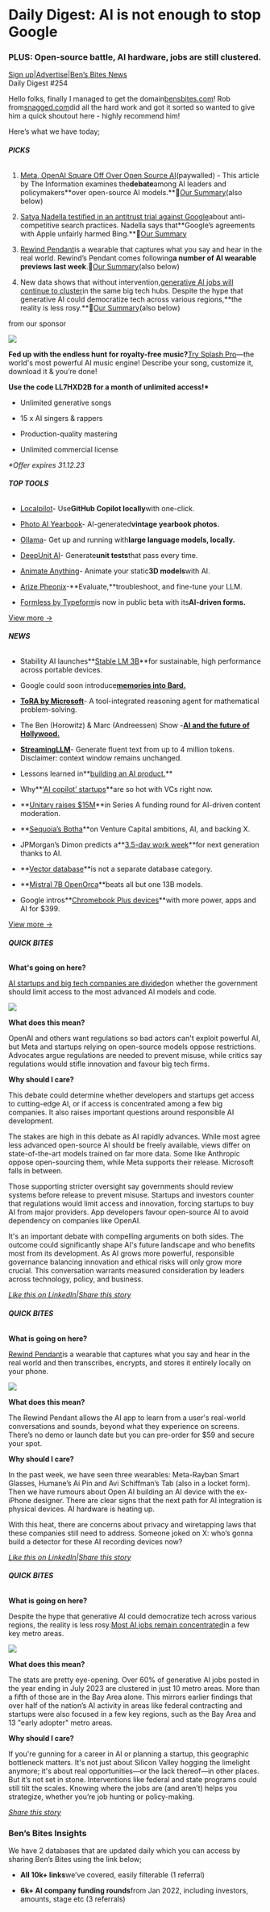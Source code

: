 # Daily Digest: AI is not enough to stop Google

### PLUS: Open-source battle, AI hardware, jobs are still clustered.

[Sign up](https://www.bensbites.co/?utm_source=bensbites\&utm_medium=referral\&utm_campaign=daily-digest-ai-is-not-enough-to-stop-google)|[Advertise](https://sponsor.bensbites.co/?utm_source=bensbites\&utm_medium=referral\&utm_campaign=daily-digest-ai-is-not-enough-to-stop-google)|[Ben’s Bites News](https://news.bensbites.co/?utm_source=bensbites\&utm_medium=referral\&utm_campaign=daily-digest-ai-is-not-enough-to-stop-google)\
Daily Digest #254

Hello folks, finally I managed to get the domain[bensbites.com](http://bensbites.com?utm_source=bensbites\&utm_medium=referral\&utm_campaign=daily-digest-ai-is-not-enough-to-stop-google)! Rob from[snagged.com](http://snagged.com?utm_source=bensbites\&utm_medium=referral\&utm_campaign=daily-digest-ai-is-not-enough-to-stop-google)did all the hard work and got it sorted so wanted to give him a quick shoutout here - highly recommend him!

Here’s what we have today;

###### **PICKS**

1. [Meta, OpenAI Square Off Over Open Source AI](https://www.theinformation.com/articles/meta-openai-square-off-over-open-source-ai?rc=bdorru\&utm_source=bensbites\&utm_medium=referral\&utm_campaign=daily-digest-ai-is-not-enough-to-stop-google)(paywalled) - This article by The Information examines the**debate**among AI leaders and policymakers\*\*over open-source AI models.\*\*🍿[Our Summary](https://bensbites.beehiiv.com/p/battle-opensource-ai)(also below)

2. [Satya Nadella testified in an antitrust trial against Google](https://www.wsj.com/tech/ai/microsoft-ceo-testifies-about-limits-of-ai-at-google-antitrust-trial-32d032a9?utm_source=bensbites\&utm_medium=referral\&utm_campaign=daily-digest-ai-is-not-enough-to-stop-google)about anti-competitive search practices. Nadella says that\*\*Google’s agreements with Apple unfairly harmed Bing.\*\*🍿[Our Summary](https://bensbites.beehiiv.com/p/nadella-testifies-google-apple-deal)

3. [Rewind Pendant](https://www.rewind.ai/pendant?utm_source=bensbites\&utm_medium=referral\&utm_campaign=daily-digest-ai-is-not-enough-to-stop-google)is a wearable that captures what you say and hear in the real world. Rewind’s Pendant comes following**a number of AI wearable previews last week**.🍿[Our Summary](https://bensbites.beehiiv.com/p/rewind-pendant-new-ai-wearable-town)(also below)

4. New data shows that without intervention,[generative AI jobs will continue to cluster](https://www.brookings.edu/articles/new-data-shows-that-without-intervention-generative-ai-jobs-will-continue-to-cluster-in-the-same-big-tech-hubs/?utm_source=bensbites\&utm_medium=referral\&utm_campaign=daily-digest-ai-is-not-enough-to-stop-google)in the same big tech hubs. Despite the hype that generative AI could democratize tech across various regions,\*\*the reality is less rosy.\*\*🍿[Our Summary](https://bensbites.beehiiv.com/p/concentration-ai-jobs-needs-intervention)(also below)

from our sponsor

[![](https://media.beehiiv.com/cdn-cgi/image/fit=scale-down,format=auto,onerror=redirect,quality=80/uploads/asset/file/698b7e3d-7baf-4a81-a9c2-d7d656d39168/https___cb0687d22b542969caab1427a5d8cc3c.cdn.bubble.io_f1695355769384x189787622853929700_BensBites.png)](https://pro.splashmusic.com/?utm_source=site\&utm_medium=benbites1\&utm_campaign=genlaunch)

**Fed up with the endless hunt for royalty-free music?**[Try Splash Pro](https://pro.splashmusic.com/?utm_source=site\&utm_medium=benbites1\&utm_campaign=genlaunch)—the world's most powerful AI music engine! Describe your song, customize it, download it & you’re done!

**Use the code LL7HXD2B for a month of unlimited access!\***

- Unlimited generative songs

- 15 x AI singers & rappers

- Production-quality mastering

- Unlimited commercial license

*\*Offer expires 31.12.23*

###### **TOP TOOLS**

- [Localpilot](https://github.com/danielgross/localpilot?utm_source=bensbites\&utm_medium=referral\&utm_campaign=daily-digest-ai-is-not-enough-to-stop-google)- Use**GitHub Copilot locally**with one-click.

- [Photo AI Yearbook](https://photoai.com/ai-yearbook?utm_source=bensbites\&utm_medium=referral\&utm_campaign=daily-digest-ai-is-not-enough-to-stop-google)- AI-generated**vintage yearbook photos.**

- [Ollama](https://ollama.ai/?utm_source=bensbites\&utm_medium=referral\&utm_campaign=daily-digest-ai-is-not-enough-to-stop-google)- Get up and running with**large language models, locally.**

- [DeepUnit AI](https://www.deepunit.ai/?utm_source=bensbites\&utm_medium=referral\&utm_campaign=daily-digest-ai-is-not-enough-to-stop-google)- Generate**unit tests**that pass every time.

- [Animate Anything](https://anything.world/?utm_source=bensbites\&utm_medium=referral\&utm_campaign=daily-digest-ai-is-not-enough-to-stop-google)- Animate your static**3D models**with AI.

- [Arize Pheonix](https://phoenix.arize.com/?utm_source=bensbites\&utm_medium=referral\&utm_campaign=daily-digest-ai-is-not-enough-to-stop-google)-\*\*Evaluate,\*\*troubleshoot, and fine-tune your LLM.

- [Formless by Typeform](https://formless.ai/?utm_source=bensbites\&utm_medium=referral\&utm_campaign=daily-digest-ai-is-not-enough-to-stop-google)is now in public beta with its**AI-driven forms.**

[View more →](https://news.bensbites.co/tags/show?utm_source=bensbites\&utm_medium=referral\&utm_campaign=daily-digest-ai-is-not-enough-to-stop-google)

###### **NEWS**

- Stability AI launches\*\*[Stable LM 3B](https://stability.ai/blog/stable-lm-3b-sustainable-high-performance-language-models-smart-devices?utm_source=bensbites\&utm_medium=referral\&utm_campaign=daily-digest-ai-is-not-enough-to-stop-google)\*\*for sustainable, high performance across portable devices.

- Google could soon introduce[**memories into Bard.**](https://9to5google.com/2023/09/29/google-bard-memory/?utm_source=bensbites\&utm_medium=referral\&utm_campaign=daily-digest-ai-is-not-enough-to-stop-google)

- **[ToRA by Microsoft](https://microsoft.github.io/ToRA/?utm_source=bensbites\&utm_medium=referral\&utm_campaign=daily-digest-ai-is-not-enough-to-stop-google)**- A tool-integrated reasoning agent for mathematical problem-solving.

- The Ben (Horowitz) & Marc (Andreessen) Show -**[AI and the future of Hollywood.](https://www.youtube.com/watch?app=desktop\&v=KFboZkwHjsU)**

- **[StreamingLLM](https://github.com/mit-han-lab/streaming-llm?utm_source=bensbites\&utm_medium=referral\&utm_campaign=daily-digest-ai-is-not-enough-to-stop-google)**- Generate fluent text from up to 4 million tokens. Disclaimer: context window remains unchanged.

- Lessons learned in\*\*[building an AI product.](https://www.honeycomb.io/blog/we-shipped-ai-product?utm_source=bensbites\&utm_medium=referral\&utm_campaign=daily-digest-ai-is-not-enough-to-stop-google)\*\*

- Why\*\*[‘AI copilot’ startups](https://fortune-com.cdn.ampproject.org/c/s/fortune.com/2023/10/02/ai-copilot-startups-venture-capital/amp/?utm_source=bensbites\&utm_medium=referral\&utm_campaign=daily-digest-ai-is-not-enough-to-stop-google)\*\*are so hot with VCs right now.

- \*\*[Unitary raises $15M](https://tech.eu/2023/10/03/unitary-raises-15m-in-series-a-funding-round-for-ai-driven-content-moderation/?utm_source=bensbites\&utm_medium=referral\&utm_campaign=daily-digest-ai-is-not-enough-to-stop-google)\*\*in Series A funding round for AI-driven content moderation.

- \*\*[Sequoia’s Botha](https://youtu.be/_SoXbj0ms3w?utm_source=bensbites\&utm_medium=referral\&utm_campaign=daily-digest-ai-is-not-enough-to-stop-google)\*\*on Venture Capital ambitions, AI, and backing X.

- JPMorgan’s Dimon predicts a\*\*[3.5-day work week](https://www.bloomberg.com/news/articles/2023-10-02/dimon-sees-ai-giving-a-3-1-2-day-workweek-to-the-next-generation?utm_source=bensbites\&utm_medium=referral\&utm_campaign=daily-digest-ai-is-not-enough-to-stop-google)\*\*for next generation thanks to AI.

- \*\*[Vector database](https://nextword.substack.com/p/vector-database-is-not-a-separate?utm_source=bensbites\&utm_medium=referral\&utm_campaign=daily-digest-ai-is-not-enough-to-stop-google)\*\*is not a separate database category.

- \*\*[Mistral 7B OpenOrca](https://huggingface.co/Open-Orca/Mistral-7B-OpenOrca?utm_source=bensbites\&utm_medium=referral\&utm_campaign=daily-digest-ai-is-not-enough-to-stop-google)\*\*beats all but one 13B models.

- Google intros\*\*[Chromebook Plus devices](https://www.cnet.com/tech/computing/google-intros-chromebook-plus-devices-with-more-power-apps-and-ai-for-399/?utm_source=bensbites\&utm_medium=referral\&utm_campaign=daily-digest-ai-is-not-enough-to-stop-google)\*\*with more power, apps and AI for $399.

[View more →](https://news.bensbites.co/tags/news/trending?utm_source=bensbites\&utm_medium=referral\&utm_campaign=daily-digest-ai-is-not-enough-to-stop-google)

###### **QUICK BITES**

**What's going on here?**

[AI startups and big tech companies are divided](https://bensbites.beehiiv.com/p/battle-opensource-ai)on whether the government should limit access to the most advanced AI models and code.

![](https://media.beehiiv.com/cdn-cgi/image/fit=scale-down,format=auto,onerror=redirect,quality=80/uploads/asset/file/f5d0192c-542d-4692-804a-fe86ea6188e4/Screenshot_2023-10-03_at_10.51.59.png)

**What does this mean?**

OpenAI and others want regulations so bad actors can't exploit powerful AI, but Meta and startups relying on open-source models oppose restrictions. Advocates argue regulations are needed to prevent misuse, while critics say regulations would stifle innovation and favour big tech firms.

**Why should I care?**

This debate could determine whether developers and startups get access to cutting-edge AI, or if access is concentrated among a few big companies. It also raises important questions around responsible AI development.

The stakes are high in this debate as AI rapidly advances. While most agree less advanced open-source AI should be freely available, views differ on state-of-the-art models trained on far more data. Some like Anthropic oppose open-sourcing them, while Meta supports their release. Microsoft falls in between.

Those supporting stricter oversight say governments should review systems before release to prevent misuse. Startups and investors counter that regulations would limit access and innovation, forcing startups to buy AI from major providers. App developers favour open-source AI to avoid dependency on companies like OpenAI.

It's an important debate with compelling arguments on both sides. The outcome could significantly shape AI's future landscape and who benefits most from its development. As AI grows more powerful, responsible governance balancing innovation and ethical risks will only grow more crucial. This conversation warrants measured consideration by leaders across technology, policy, and business.

[*Like this on LinkedIn*](https://www.linkedin.com/posts/ben-tossell-70453537_the-battle-over-open-source-ai-activity-7114914085074280448-5RO1?utm_source=share\&utm_medium=member_desktop)*|*[*Share this story*](https://bensbites.beehiiv.com/p/battle-opensource-ai)

###### **QUICK BITES**

**What is going on here?**

[Rewind Pendant](https://www.rewind.ai/pendant?utm_source=bensbites\&utm_medium=referral\&utm_campaign=daily-digest-ai-is-not-enough-to-stop-google)is a wearable that captures what you say and hear in the real world and then transcribes, encrypts, and stores it entirely locally on your phone.

![](https://media.beehiiv.com/cdn-cgi/image/fit=scale-down,format=auto,onerror=redirect,quality=80/uploads/asset/file/3042c4e4-5568-4c79-87a8-47a27670aa50/image.png)

**What does this mean?**

The Rewind Pendant allows the AI app to learn from a user's real-world conversations and sounds, beyond what they experience on screens. There’s no demo or launch date but you can pre-order for $59 and secure your spot.

**Why should I care?**

In the past week, we have seen three wearables: Meta-Rayban Smart Glasses, Humane’s Ai Pin and Avi Schiffman’s Tab (also in a locket form). Then we have rumours about Open AI building an AI device with the ex-iPhone designer. There are clear signs that the next path for AI integration is physical devices. AI hardware is heating up.

With this heat, there are concerns about privacy and wiretapping laws that these companies still need to address. Someone joked on X: who’s gonna build a detector for these AI recording devices now?

[*Like this on LinkedIn*](https://www.linkedin.com/posts/ben-tossell-70453537_rewind-pendant-the-new-ai-wearable-in-town-activity-7114934627760226304-5uGI?utm_source=share\&utm_medium=member_desktop)*|*[*Share this story*](https://bensbites.beehiiv.com/p/rewind-pendant-new-ai-wearable-town)

###### **QUICK BITES**

**What is going on here?**

Despite the hype that generative AI could democratize tech across various regions, the reality is less rosy.[Most AI jobs remain concentrated](https://www.brookings.edu/articles/new-data-shows-that-without-intervention-generative-ai-jobs-will-continue-to-cluster-in-the-same-big-tech-hubs/?utm_source=bensbites\&utm_medium=referral\&utm_campaign=daily-digest-ai-is-not-enough-to-stop-google)in a few key metro areas.

![](https://media.beehiiv.com/cdn-cgi/image/fit=scale-down,format=auto,onerror=redirect,quality=80/uploads/asset/file/b770d654-1571-4fbd-a46b-3e01e9704aa6/image.png)

**What does this mean?**

The stats are pretty eye-opening. Over 60% of generative AI jobs posted in the year ending in July 2023 are clustered in just 10 metro areas. More than a fifth of those are in the Bay Area alone. This mirrors earlier findings that over half of the nation’s AI activity in areas like federal contracting and startups were also focused in a few key regions, such as the Bay Area and 13 "early adopter" metro areas.

**Why should I care?**

If you're gunning for a career in AI or planning a startup, this geographic bottleneck matters. It's not just about Silicon Valley hogging the limelight anymore; it's about real opportunities—or the lack thereof—in other places. But it’s not set in stone. Interventions like federal and state programs could still tilt the scales. Knowing where the jobs are (and aren’t) helps you strategize, whether you’re job hunting or policy-making.

[*Share this story*](https://bensbites.beehiiv.com/p/concentration-ai-jobs-needs-intervention)

### Ben’s Bites Insights

We have 2 databases that are updated daily which you can access by sharing Ben’s Bites using the link below;

- **All 10k+ links**we’ve covered, easily filterable (1 referral)

- **6k+ AI company funding rounds**from Jan 2022, including investors, amounts, stage etc (3 referrals)
